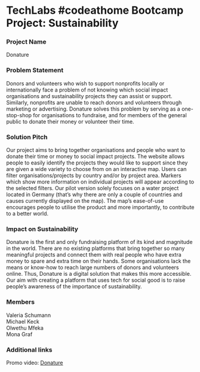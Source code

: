 <h1>TechLabs #codeathome Bootcamp Project: Sustainability

<h3>Project Name</h3>
Donature

<h3>Problem Statement</h3>
Donors and volunteers who wish to support nonprofits locally or internationally face a problem of not knowing which social impact organisations and sustainability projects they can assist or support. Similarly, nonprofits are unable to reach donors and volunteers through marketing or advertising. Donature solves this problem by serving as a one-stop-shop for organisations to fundraise, and for members of the general public to donate their money or volunteer their time.

<h3>Solution Pitch</h3>
Our project aims to bring together organisations and people who want to donate their time or money to social impact projects. The website allows people to easily identify the projects they would like to support since they are given a wide variety to choose from on an interactive map. Users can filter organisations/projects by country and/or by project area. Markers which show more information on individual projects will appear according to the selected filters. Our pilot version solely focuses on a water project located in Germany (that’s why there are only a couple of countries and causes currently displayed on the map). The map’s ease-of-use encourages people to utilise the product and more importantly, to contribute to a better world.

<h3>Impact on Sustainability</h3>
Donature is the first and only fundraising platform of its kind and magnitude in the world. There are no existing platforms that bring together so many meaningful projects and connect them with real people who have extra money to spare and extra time on their hands. Some organisations lack the means or know-how to reach large numbers of donors and volunteers online. Thus, Donature is a digital solution that makes this more accessible. Our aim with creating a platform that uses tech for social good is to raise people’s awareness of the importance of sustainability.

<h3>Members</h3>
Valeria Schumann<br>
Michael Keck<br>
Olwethu Mfeka<br>
Mona Graf

<h3>Additional links</h3>
Promo video: <a href=https://vimeo.com/639986381> Donature </a>
